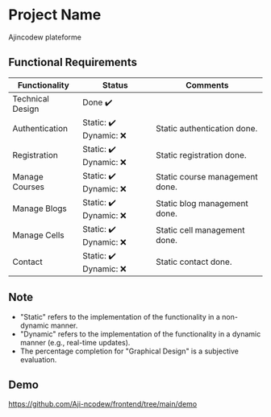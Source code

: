 # Project Name

Ajincodew plateforme

## Functional Requirements

| Functionality          | Status               | Comments                     |
|------------------------|----------------------|------------------------------|
| Technical Design       | Done ✔️              |                              |
| Authentication         | Static: ✔️ Dynamic: ❌ | Static authentication done. |
| Registration           | Static: ✔️ Dynamic: ❌ | Static registration done.   |
| Manage Courses         | Static: ✔️ Dynamic: ❌ | Static course management done. |
| Manage Blogs           | Static: ✔️ Dynamic: ❌ | Static blog management done.   |
| Manage Cells           | Static: ✔️ Dynamic: ❌ | Static cell management done.   |
| Contact                | Static: ✔️ Dynamic: ❌ | Static contact done.        |

## Note
- "Static" refers to the implementation of the functionality in a non-dynamic manner.
- "Dynamic" refers to the implementation of the functionality in a dynamic manner (e.g., real-time updates).
- The percentage completion for "Graphical Design" is a subjective evaluation.

## Demo
https://github.com/Aji-ncodew/frontend/tree/main/demo




